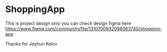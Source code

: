# ShoppingApp
This is project design only
you can check design figma here https://www.figma.com/community/file/1310700932098063740/shopping-app

Thanks for 
Jeyhun Kelov
